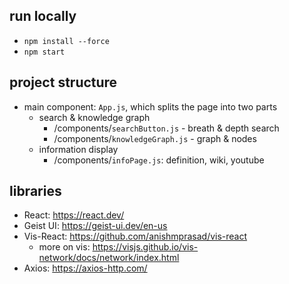 ## run locally
- `npm install --force`  
- `npm start`

## project structure
- main component: `App.js`, which splits the page into two parts
    - search & knowledge graph
        - /components/`searchButton.js` - breath & depth search
        - /components/`knowledgeGraph.js` - graph & nodes
    - information display 
        - /components/`infoPage.js`: definition, wiki, youtube

## libraries
- React: https://react.dev/
- Geist UI: https://geist-ui.dev/en-us 
- Vis-React: https://github.com/anishmprasad/vis-react
    - more on vis: https://visjs.github.io/vis-network/docs/network/index.html
- Axios: https://axios-http.com/